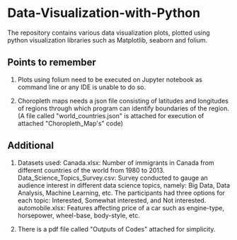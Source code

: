 # Data-Visualization-with-Python
The repository contains various data visualization plots, plotted using python visualization libraries such as Matplotlib, seaborn and folium.

## Points to remember
1. Plots using folium need to be executed on Jupyter notebook as command line or any IDE is unable to do so.

2. Choropleth maps needs a json file consisting of latitudes and longitudes of regions through which program can identify boundaries of the region. (A file called "world_countries.json" is attached for execution of attached "Choropleth_Map's" code)

## Additional
1. Datasets used:
  Canada.xlsx: Number of immigrants in Canada from different countries of the world from 1980 to 2013.
  Data_Science_Topics_Survey.csv: Survey conducted to gauge an audience interest in different data science topics, namely: Big Data, Data Analysis, Machine Learning, etc. The participants had three options for each topic: Interested, Somewhat interested, and Not interested.
  automobile.xlsx: Features affecting price of a car such as engine-type, horsepower, wheel-base, body-style, etc.
  
2. There is a pdf file called "Outputs of Codes" attached for simplicity.
